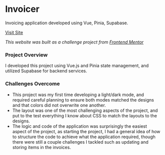 # Invoicer
Invoicing application developed using Vue, Pinia, Supabase.

[Visit Site](https://invoicer-blue.vercel.app/)

*This website was built as a challenge project from [Frontend Mentor](https://www.frontendmentor.io/challenges/invoice-app-i7KaLTQjl)*

### Project Overview
I developed this project using Vue.js and Pinia state management, and utilized Supabase for backend services.

### Challenges Overcome
- This project was my first time developing a light/dark mode, and required careful planning to ensure both modes matched the designs and that colors did not overwrite one another.
- The layout was one of the most challenging aspects of the project, and put to the test everything I know about CSS to match the layouts to the designs.
- The logic and code of the application was surprisingly the easiest aspect of the project, as starting the project, I had a general idea of how to structure the code to achieve what the application required, though there were still a couple challenges I tackled such as updating and storing items in the invoices.


